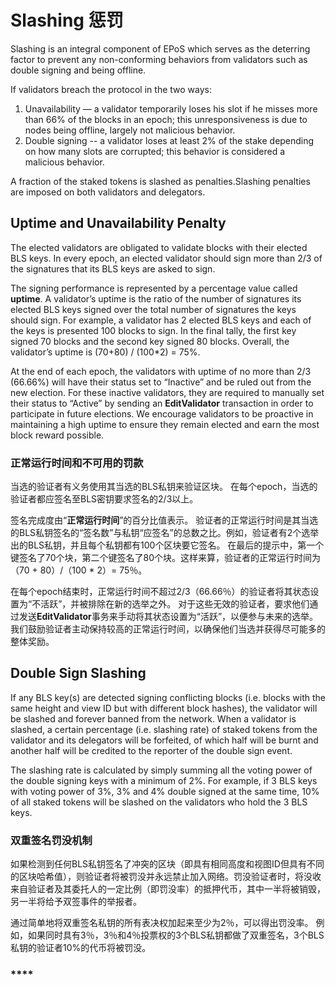# Slashing 惩罚

Slashing is an integral component of EPoS which serves as the deterring factor to prevent any non-conforming behaviors from validators such as double signing and being offline.

If validators breach the protocol in the two ways:

1. Unavailability — a validator temporarily loses his slot if he misses more than 66% of the blocks in an epoch; this unresponsiveness is due to nodes being offline, largely not malicious behavior.
2. Double signing -- a validator loses at least 2% of the stake depending on how many slots are corrupted; this behavior is considered a malicious behavior.

A fraction of the staked tokens is slashed as penalties.Slashing penalties are imposed on both validators and delegators.

## **Uptime and Unavailability Penalty** <a id="e90a"></a>

The elected validators are obligated to validate blocks with their elected BLS keys. In every epoch, an elected validator should sign more than 2/3 of the signatures that its BLS keys are asked to sign.

The signing performance is represented by a percentage value called **uptime**. A validator’s uptime is the ratio of the number of signatures its elected BLS keys signed over the total number of signatures the keys should sign. For example, a validator has 2 elected BLS keys and each of the keys is presented 100 blocks to sign. In the final tally, the first key signed 70 blocks and the second key signed 80 blocks. Overall, the validator’s uptime is \(70+80\) / \(100\*2\) = 75%.

At the end of each epoch, the validators with uptime of no more than 2/3 \(66.66%\) will have their status set to “Inactive” and be ruled out from the new election. For these inactive validators, they are required to manually set their status to “Active” by sending an **EditValidator** transaction in order to participate in future elections. We encourage validators to be proactive in maintaining a high uptime to ensure they remain elected and earn the most block reward possible.

### **正常运行时间和不可用的罚款** <a id="481f"></a>

当选的验证者有义务使用其当选的BLS私钥来验证区块。 在每个epoch，当选的验证者都应签名至BLS密钥要求签名的2/3以上。

签名完成度由“**正常运行时间**”的百分比值表示。 验证者的正常运行时间是其当选的BLS私钥签名的“签名数”与私钥“应签名”的总数之比。例如，验证者有2个选举出的BLS私钥，并且每个私钥都有100个区块要它签名。 在最后的提示中，第一个键签名了70个块，第二个键签名了80个块。这样来算，验证者的正常运行时间为（70 + 80）/（100 \* 2）= 75％。

在每个epoch结束时，正常运行时间不超过2/3（66.66％）的验证者将其状态设置为“不活跃”，并被排除在新的选举之外。 对于这些无效的验证者，要求他们通过发送**EditValidator**事务来手动将其状态设置为“活跃”，以便参与未来的选举。 我们鼓励验证者主动保持较高的正常运行时间，以确保他们当选并获得尽可能多的整体奖励。

## Double Sign Slashing <a id="258b"></a>

If any BLS key\(s\) are detected signing conflicting blocks \(i.e. blocks with the same height and view ID but with different block hashes\), the validator will be slashed and forever banned from the network. When a validator is slashed, a certain percentage \(i.e. slashing rate\) of staked tokens from the validator and its delegators will be forfeited, of which half will be burnt and another half will be credited to the reporter of the double sign event.

The slashing rate is calculated by simply summing all the voting power of the double signing keys with a minimum of 2%. For example, if 3 BLS keys with voting power of 3%, 3% and 4% double signed at the same time, 10% of all staked tokens will be slashed on the validators who hold the 3 BLS keys.

### **双重签名罚没机制** <a id="74c9"></a>

如果检测到任何BLS私钥签名了冲突的区块（即具有相同高度和视图ID但具有不同的区块哈希值），则验证者将被罚没并永远禁止加入网络。罚没验证者时，将没收来自验证者及其委托人的一定比例（即罚没率）的抵押代币，其中一半将被销毁，另一半将给予双签事件的举报者。

通过简单地将双重签名私钥的所有表决权加起来至少为2％，可以得出罚没率。 例如，如果同时具有3％，3％和4％投票权的3个BLS私钥都做了双重签名，3个BLS私钥的验证者10%的代币将被罚没。

### \*\*\*\* <a id="481f"></a>

